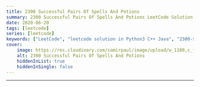 ```yaml
---
title: 2300 Successful Pairs Of Spells And Potions
summary: 2300 Successful Pairs Of Spells And Potions LeetCode Solution Explained
date: 2020-06-20
tags: [leetcode]
series: [leetcode]
keywords: ["LeetCode", "leetcode solution in Python3 C++ Java", "2300-successful-pairs-of-spells-and-potions LeetCode Solution Explained"]
cover:
    image: https://res.cloudinary.com/samirpaul/image/upload/w_1100,c_fit,co_rgb:FFFFFF,l_text:Arial_75_bold:2300 Successful Pairs Of Spells And Potions - Solution Explained/problem-solving.webp
    alt: 2300 Successful Pairs Of Spells And Potions
    hiddenInList: true
    hiddenInSingle: false
---
```





---


